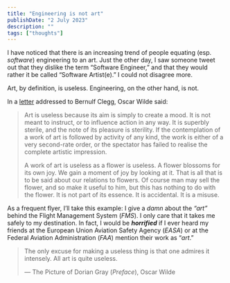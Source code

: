 ```yaml
---
title: "Engineering is not art"
publishDate: "2 July 2023"
description: ""
tags: ["thoughts"]
---
```


I have noticed that there is an increasing trend of people equating (esp.
_software_) engineering to an art. Just the other day, I saw someone tweet out
that they dislike the term “Software Engineer,” and that they would rather it be
called “Software Artist(e).” I could not disagree more.

Art, by definition, is useless. Engineering, on the other hand, is not.

In a [letter](https://lettersofnote.com/2010/01/04/art-is-useless-because/)
addressed to Bernulf Clegg, Oscar Wilde said:

> Art is useless because its aim is simply to create a mood. It is not meant to
> instruct, or to influence action in any way. It is superbly sterile, and the
> note of its pleasure is sterility. If the contemplation of a work of art is
> followed by activity of any kind, the work is either of a very second-rate
> order, or the spectator has failed to realise the complete artistic
> impression.
>
> A work of art is useless as a flower is useless. A flower blossoms for its own
> joy. We gain a moment of joy by looking at it. That is all that is to be said
> about our relations to flowers. Of course man may sell the flower, and so make
> it useful to him, but this has nothing to do with the flower. It is not part
> of its essence. It is accidental. It is a misuse.

As a frequent flyer, I’ll take this example: I give a _damn_ about the _“art”_
behind the Flight Management System (_FMS_). I only care that it takes me safely
to my destination. In fact, I would be _**horrified**_ if I ever heard my
friends at the European Union Aviation Safety Agency (_EASA_) or at the Federal
Aviation Administration (_FAA_) mention their work as “_art_.”

> The only excuse for making a useless thing is that one admires it intensely.
> All art is quite useless.
>
> — The Picture of Dorian Gray (_Preface_), Oscar Wilde
